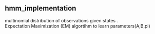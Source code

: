 ## hmm_implementation
multinomial distribution of observations given states .   
Expectation Maximization (EM) algortihm to learn parameters(A,B,pi)
